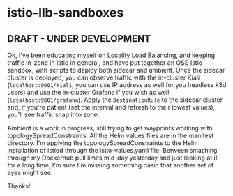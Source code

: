 # istio-llb-sandboxes

## DRAFT - UNDER DEVELOPMENT

Ok, I've been educating myself on Locality Load Balancing, and keeping traffic in-zone in Istio in general, and have put together an OSS Istio sandbox, with scripts to deploy both sidecar and ambient.  Once the sidecar cluster is deployed, you can observe traffic with the in-cluster Kiali (`localhost:9001/kiali`, you can use IP address as well for you headless k3d users) and use the in-cluster Grafana if you wish as well (`localhost:9001/grafana`).  Apply the `DestinationRule` to the sidecar cluster and, if you're patient (set the interval and refresh to their lowest values), you'll see traffic snap into zone.

Ambient is a work in progress, still trying to get waypoints working with topologySpreadConstraints.  All the Helm values files are in the manifest directory.  I'm applying the topologySpreadConstraints to the Helm installation of istiod through the istio-values.yaml file.  Between smashing through my Dockerhub pull limits mid-day yesterday and just looking at it for a long time, I'm sure I'm missing something basic that another set of eyes might see.

Thanks!